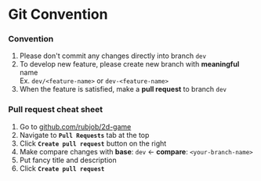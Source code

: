 # Git Convention

### Convention

1. Please don't commit any changes directly into branch `dev`
2. To develop new feature, please create new branch with **meaningful** name  
   Ex. `dev/<feature-name>` or `dev-<feature-name>`
3. When the feature is satisfied, make a **pull request** to branch `dev`

### Pull request cheat sheet

1. Go to [github.com/rubjob/2d-game](https://github.com/rubjob/2d-game)
2. Navigate to **`Pull Requests`** tab at the top
3. Click **`Create pull request`** button on the right
4. Make compare changes with **base**: `dev` &#8592; **compare**: `<your-branch-name>`
5. Put fancy title and description
6. Click **`Create pull request`**
